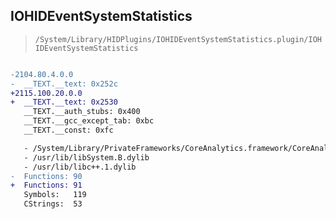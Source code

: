 ## IOHIDEventSystemStatistics

> `/System/Library/HIDPlugins/IOHIDEventSystemStatistics.plugin/IOHIDEventSystemStatistics`

```diff

-2104.80.4.0.0
-  __TEXT.__text: 0x252c
+2115.100.20.0.0
+  __TEXT.__text: 0x2530
   __TEXT.__auth_stubs: 0x400
   __TEXT.__gcc_except_tab: 0xbc
   __TEXT.__const: 0xfc

   - /System/Library/PrivateFrameworks/CoreAnalytics.framework/CoreAnalytics
   - /usr/lib/libSystem.B.dylib
   - /usr/lib/libc++.1.dylib
-  Functions: 90
+  Functions: 91
   Symbols:   119
   CStrings:  53
 

```
